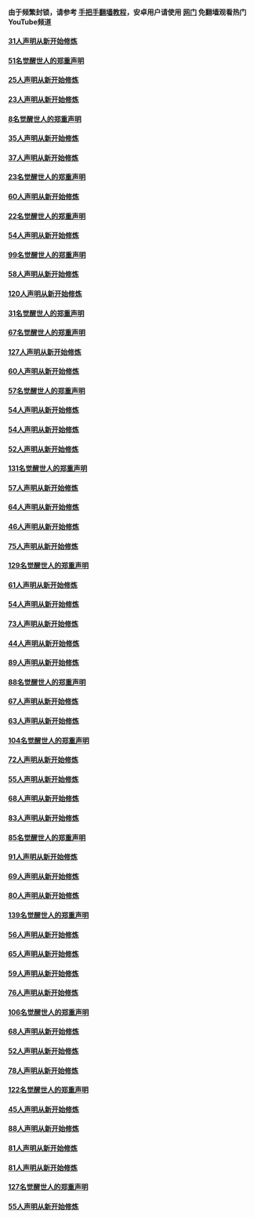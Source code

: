 #### 由于频繁封锁，请参考 [手把手翻墙教程](https://github.com/gfw-breaker/guides/wiki/)，安卓用户请使用 [网门](https://github.com/gfw-breaker/nogfw/blob/master/dl.md?t=02200000) 免翻墙观看热门YouTube频道 

#### [31人声明从新开始修炼](../pages/91/421081.md?t=02200000) 

#### [51名觉醒世人的郑重声明](../pages/91/421080.md?t=02200000) 

#### [25人声明从新开始修炼](../pages/91/421020.md?t=02200000) 

#### [23人声明从新开始修炼](../pages/91/420884.md?t=02200000) 

#### [8名觉醒世人的郑重声明](../pages/91/420883.md?t=02200000) 

#### [35人声明从新开始修炼](../pages/91/420809.md?t=02200000) 

#### [37人声明从新开始修炼](../pages/91/420766.md?t=02200000) 

#### [23名觉醒世人的郑重声明](../pages/91/420765.md?t=02200000) 

#### [60人声明从新开始修炼](../pages/91/420727.md?t=02200000) 

#### [22名觉醒世人的郑重声明](../pages/91/420726.md?t=02200000) 

#### [54人声明从新开始修炼](../pages/91/420529.md?t=02200000) 

#### [99名觉醒世人的郑重声明](../pages/91/420528.md?t=02200000) 

#### [58人声明从新开始修炼](../pages/91/420198.md?t=02200000) 

#### [120人声明从新开始修炼](../pages/91/420141.md?t=02200000) 

#### [31名觉醒世人的郑重声明](../pages/91/420197.md?t=02200000) 

#### [67名觉醒世人的郑重声明](../pages/91/420140.md?t=02200000) 

#### [127人声明从新开始修炼](../pages/91/420082.md?t=02200000) 

#### [60人声明从新开始修炼](../pages/91/420081.md?t=02200000) 

#### [57名觉醒世人的郑重声明](../pages/91/420080.md?t=02200000) 

#### [54人声明从新开始修炼](../pages/91/419533.md?t=02200000) 

#### [54人声明从新开始修炼](../pages/91/419532.md?t=02200000) 

#### [52人声明从新开始修炼](../pages/91/419531.md?t=02200000) 

#### [131名觉醒世人的郑重声明](../pages/91/419530.md?t=02200000) 

#### [57人声明从新开始修炼](../pages/91/419430.md?t=02200000) 

#### [64人声明从新开始修炼](../pages/91/419429.md?t=02200000) 

#### [46人声明从新开始修炼](../pages/91/419428.md?t=02200000) 

#### [75人声明从新开始修炼](../pages/91/419427.md?t=02200000) 

#### [129名觉醒世人的郑重声明](../pages/91/419426.md?t=02200000) 

#### [61人声明从新开始修炼](../pages/91/419198.md?t=02200000) 

#### [54人声明从新开始修炼](../pages/91/419197.md?t=02200000) 

#### [73人声明从新开始修炼](../pages/91/419196.md?t=02200000) 

#### [44人声明从新开始修炼](../pages/91/419075.md?t=02200000) 

#### [89人声明从新开始修炼](../pages/91/419074.md?t=02200000) 

#### [88名觉醒世人的郑重声明](../pages/91/419195.md?t=02200000) 

#### [67人声明从新开始修炼](../pages/91/419073.md?t=02200000) 

#### [63人声明从新开始修炼](../pages/91/419072.md?t=02200000) 

#### [104名觉醒世人的郑重声明](../pages/91/419071.md?t=02200000) 

#### [72人声明从新开始修炼](../pages/91/418902.md?t=02200000) 

#### [55人声明从新开始修炼](../pages/91/418901.md?t=02200000) 

#### [68人声明从新开始修炼](../pages/91/418900.md?t=02200000) 

#### [83人声明从新开始修炼](../pages/91/418757.md?t=02200000) 

#### [85名觉醒世人的郑重声明](../pages/91/418899.md?t=02200000) 

#### [91人声明从新开始修炼](../pages/91/418756.md?t=02200000) 

#### [69人声明从新开始修炼](../pages/91/418755.md?t=02200000) 

#### [80人声明从新开始修炼](../pages/91/418754.md?t=02200000) 

#### [139名觉醒世人的郑重声明](../pages/91/418753.md?t=02200000) 

#### [56人声明从新开始修炼](../pages/91/418594.md?t=02200000) 

#### [65人声明从新开始修炼](../pages/91/418593.md?t=02200000) 

#### [59人声明从新开始修炼](../pages/91/418592.md?t=02200000) 

#### [76人声明从新开始修炼](../pages/91/418431.md?t=02200000) 

#### [106名觉醒世人的郑重声明](../pages/91/418591.md?t=02200000) 

#### [68人声明从新开始修炼](../pages/91/418430.md?t=02200000) 

#### [52人声明从新开始修炼](../pages/91/418429.md?t=02200000) 

#### [78人声明从新开始修炼](../pages/91/418428.md?t=02200000) 

#### [122名觉醒世人的郑重声明](../pages/91/418427.md?t=02200000) 

#### [45人声明从新开始修炼](../pages/91/418248.md?t=02200000) 

#### [88人声明从新开始修炼](../pages/91/418247.md?t=02200000) 

#### [81人声明从新开始修炼](../pages/91/418246.md?t=02200000) 

#### [81人声明从新开始修炼](../pages/91/418139.md?t=02200000) 

#### [127名觉醒世人的郑重声明](../pages/91/418245.md?t=02200000) 

#### [55人声明从新开始修炼](../pages/91/418138.md?t=02200000) 


